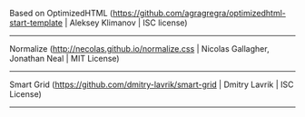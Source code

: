 Based on OptimizedHTML (https://github.com/agragregra/optimizedhtml-start-template | Aleksey Klimanov | ISC license)
___
Normalize (http://necolas.github.io/normalize.css | Nicolas Gallagher, Jonathan Neal | MIT License)
___
Smart Grid (https://github.com/dmitry-lavrik/smart-grid | Dmitry Lavrik | ISC License)
___
